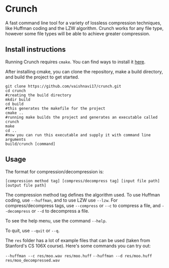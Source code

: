 # Crunch
A fast command line tool for a variety of lossless compression techniques, like Huffman coding and the LZW algorithm. Crunch works for any file type, however some file types will be able to achieve greater compression.

## Install instructions
Running Crunch requires `cmake`. You can find ways to install it [here](https://cmake.org/install/).

After installing cmake, you can clone the repository, make a build directory, and build the project to get started.
```
git clone https://github.com/vaishnavi17/crunch.git
cd crunch
#creating the build directory
mkdir build
cd build
#this generates the makefile for the project
cmake ..
#running make builds the project and generates an executable called crunch
make
cd ..
#now you can run this executable and supply it with command line arguments
build/crunch [command]
```

## Usage
The format for compression/decompression is: 

`[compression method tag] [compress/decompress tag] [input file path] [output file path]`

The compression method tag defines the algorithm used. To use Huffman coding, use `--huffman`, and to use LZW use `--lzw`.
For compress/decompress tags, use `--compress` or `--c` to compress a file, and `--decompress` or `--d` to decompress a file.


To see the help menu, use the command `--help`.

To quit, use `--quit` or `--q`.


The `res` folder has a lot of example files that can be used (taken from Stanford's CS 106X course). Here's some commands you can try out:

`--huffman --c res/moo.wav res/moo.huff`
`--huffman --d res/moo.huff res/moo_decompressed.wav`
